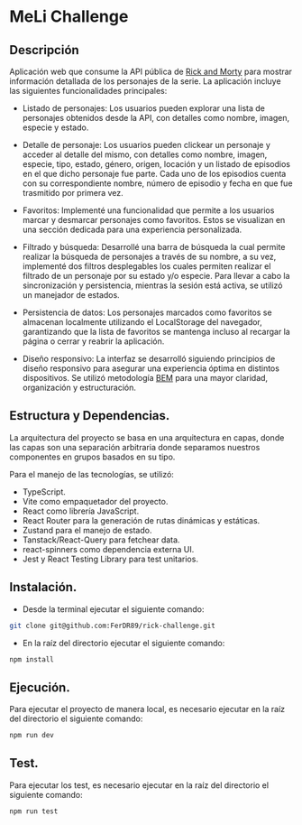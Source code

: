 # MeLi Challenge

## Descripción

Aplicación web que consume la API pública de [Rick and Morty](https://rickandmortyapi.com/documentation/) para mostrar información detallada de los personajes de la serie. La aplicación incluye las siguientes funcionalidades principales:

- Listado de personajes: Los usuarios pueden explorar una lista de personajes obtenidos desde la API, con detalles como nombre, imagen, especie y estado.

- Detalle de personaje: Los usuarios pueden clickear un personaje y acceder al detalle del mismo, con detalles como nombre, imagen, especie, tipo, estado, género, origen, locación y un listado de episodios en el que dicho personaje fue parte. Cada uno de los episodios cuenta con su correspondiente nombre, número de episodio y fecha en que fue trasmitido por primera vez.

- Favoritos: Implementé una funcionalidad que permite a los usuarios marcar y desmarcar personajes como favoritos. Estos se visualizan en una sección dedicada para una experiencia personalizada.

- Filtrado y búsqueda: Desarrollé una barra de búsqueda la cual permite realizar la búsqueda de personajes a través de su nombre, a su vez, implementé dos filtros desplegables los cuales permiten realizar el filtrado de un personaje por su estado y/o especie. Para llevar a cabo la sincronización y persistencia, mientras la sesión está activa, se utilizó un manejador de estados.

- Persistencia de datos: Los personajes marcados como favoritos se almacenan localmente utilizando el LocalStorage del navegador, garantizando que la lista de favoritos se mantenga incluso al recargar la página o cerrar y reabrir la aplicación.

- Diseño responsivo: La interfaz se desarrolló siguiendo principios de diseño responsivo para asegurar una experiencia óptima en distintos dispositivos. Se utilizó metodología [BEM](https://getbem.com/introduction/) para una mayor claridad, organización y estructuración.

## Estructura y Dependencias.

La arquitectura del proyecto se basa en una arquitectura en capas, donde las capas son una separación arbitraria donde separamos nuestros componentes en grupos basados en su tipo.

Para el manejo de las tecnologías, se utilizó:

- TypeScript.
- Vite como empaquetador del proyecto.
- React como librería JavaScript.
- React Router para la generación de rutas dinámicas y estáticas.
- Zustand para el manejo de estado.
- Tanstack/React-Query para fetchear data.
- react-spinners como dependencia externa UI.
- Jest y React Testing Library para test unitarios.

## Instalación.

- Desde la terminal ejecutar el siguiente comando:

```bash
git clone git@github.com:FerDR89/rick-challenge.git
```

- En la raíz del directorio ejecutar el siguiente comando:

```bash
npm install
```

## Ejecución.

Para ejecutar el proyecto de manera local, es necesario ejecutar en la raíz del directorio el siguiente comando:

```bash
npm run dev
```

## Test.

Para ejecutar los test, es necesario ejecutar en la raíz del directorio el siguiente comando:

```bash
npm run test
```
